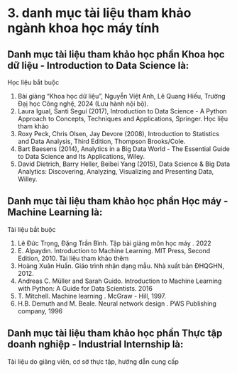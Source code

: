 # 3. danh mục tài liệu tham khảo ngành khoa học máy tính
## Danh mục tài liệu tham khảo học phần Khoa học dữ liệu - Introduction to Data Science là:
Học liệu bắt buộc
1. Bài giảng “Khoa học dữ liệu”, Nguyễn Việt Anh, Lê Quang Hiếu, Trường Đạị học Công nghệ, 2024 (Lưu hành nội bộ).
2. Laura Igual, Santi Seguí (2017), Introduction to Data Science - A Python Approach to Concepts, Techniques and Applications, Springer.
Học liệu tham khảo
1. Roxy Peck, Chris Olsen, Jay Devore (2008), Introduction to Statistics and Data Analysis, Third Edition, Thompson Brooks/Cole.
2. Bart Baesens (2014), Analytics in a Big Data World - The Essential Guide to Data Science and Its Applications, Wiley.
3. David Dietrich, Barry Heller, Beibei Yang (2015), Data Science & Big Data Analytics: Discovering, Analyzing, Visualizing and Presenting Data, Willey.
## Danh mục tài liệu tham khảo học phần Học máy - Machine Learning là:
Tài liệu bắt buộc
1. Lê Đức Trọng, Đặng Trần Bình. Tập bài giảng môn học máy . 2022
2. E. Alpaydın. Introduction to Machine Learning. MIT Press, Second Edition, 2010.
Tài liệu tham khảo thêm
1. Hoàng Xuân Huấn. Giáo trình nhận dạng mẫu. Nhà xuất bản ĐHQGHN, 2012.
2. Andreas C. Müller and Sarah Guido. Introduction to Machine Learning with Python: A Guide for Data Scientists. 2016
3. T. Mitchell. Machine learning . McGraw - Hill, 1997.
4. H.B. Demuth and M. Beale. Neural network design . PWS Publishing company, 1996
## Danh mục tài liệu tham khảo học phần Thực tập doanh nghiệp - Industrial Internship là:
Tài liệu do giảng viên, cơ sở thực tập, hướng dẫn cung cấp
